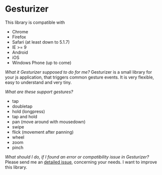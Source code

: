 # Gesturizer

This library is compatible with
- Chrome
- Firefox
- Safari (at least down to 5.1.7)
- IE >= 9
- Android
- iOS
- Windows Phone (up to come)

*What it Gesturizer supposed to do for me?*
Gesturizer is a small library for your js application, that triggers common gesture events. It is very flexible, easy to understand and very tiny.

*What are these support gestures?*
- tap
- doubletap
- hold (longpress)
- tap and hold
- pan (move around with mousedown)
- swipe
- flick (movement after panning)
- wheel
- zoom
- pinch

*What should I do, if I found an error or compatibility issue in Gesturizer?*
Please send me an [detailed issue](https://github.com/dazlious/gesturizer/issues), concerning your needs. I want to improve this library.

